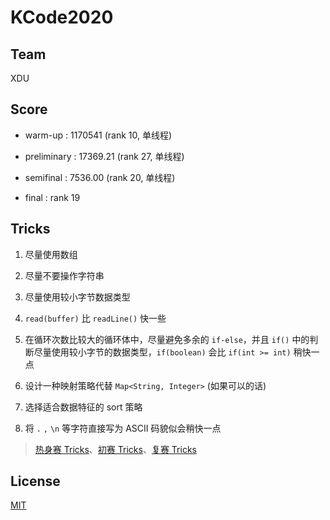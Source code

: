 # KCode2020

## Team

XDU

## Score

- warm-up : 1170541 (rank 10, 单线程)

- preliminary : 17369.21 (rank 27, 单线程)

- semifinal : 7536.00 (rank 20, 单线程)

- final : rank 19

## Tricks

1. 尽量使用数组

2. 尽量不要操作字符串

3. 尽量使用较小字节数据类型

4. `read(buffer)` 比 `readLine()` 快一些

5. 在循环次数比较大的循环体中，尽量避免多余的 `if-else`，并且 `if()` 中的判断尽量使用较小字节的数据类型，`if(boolean)` 会比 `if(int >= int)` 稍快一点

6. 设计一种映射策略代替 `Map<String, Integer>` (如果可以的话)

7. 选择适合数据特征的 sort 策略

8. 将 `.` `,` `\n` 等字符直接写为 ASCII 码貌似会稍快一点

> [热身赛 Tricks](warm-up)、[初赛 Tricks](preliminary)、[复赛 Tricks](semifinal)

## License

[MIT](LICENSE)
